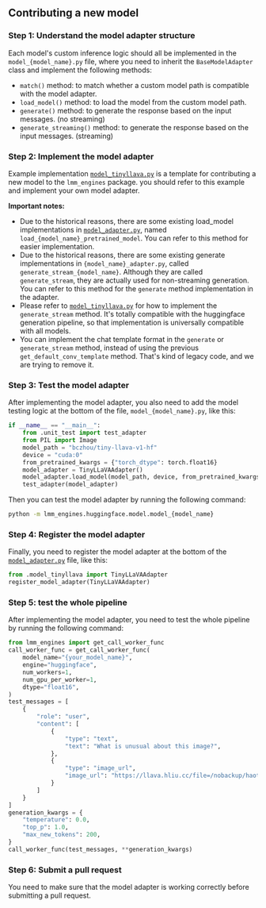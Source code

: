 ## Contributing a new model

### Step 1: Understand the model adapter structure
Each model's custom inference logic should all be implemented in the `model_{model_name}.py` file, where you need to inherit the `BaseModelAdapter` class and implement the following methods:
- `match()` method: to match whether a custom model path is compatible with the model adapter.
- `load_model()` method: to load the model from the custom model path.
- `generate()` method: to generate the response based on the input messages. (no streaming)
- `generate_streaming()` method: to generate the response based on the input messages. (streaming)

### Step 2: Implement the model adapter
Example implementation [`model_tinyllava.py`](./model_tinyllava.py) is a template for contributing a new model to the `lmm_engines` package. 
you should refer to this example and implement your own model adapter.

**Important notes:**
- Due to the historical reasons, there are some existing load_model implementations in [`model_adapter.py`](./model_adapter.py), named `load_{model_name}_pretrained_model`. You can refer to this method for easier implementation.
- Due to the historical reasons, there are some existing generate implementations in `{model_name}_adapter.py`, called `generate_stream_{model_name}`. Although they are called `generate_stream`, they are actually used for non-streaming generation. You can refer to this method for the `generate` method implementation in the adapter.
- Please refer to [`model_tinyllava.py`](./model_tinyllava.py) for how to implement the `generate_stream` method. It's totally compatible with the huggingface generation pipeline, so that implementation is universally compatible with all models.
- You can implement the chat template format in the `generate` or `generate_stream` method, instead of using the previous `get_default_conv_template` method. That's kind of legacy code, and we are trying to remove it.

### Step 3: Test the model adapter
After implementing the model adapter, you also need to add the model testing logic at the bottom of the file, `model_{model_name}.py`, like this:
```python
if __name__ == "__main__":
    from .unit_test import test_adapter
    from PIL import Image
    model_path = "bczhou/tiny-llava-v1-hf"
    device = "cuda:0"
    from_pretrained_kwargs = {"torch_dtype": torch.float16}
    model_adapter = TinyLLaVAAdapter()
    model_adapter.load_model(model_path, device, from_pretrained_kwargs)
    test_adapter(model_adapter)
```
Then you can test the model adapter by running the following command:
```bash
python -m lmm_engines.huggingface.model.model_{model_name}
```

### Step 4: Register the model adapter
Finally, you need to register the model adapter at the bottom of the [`model_adapter.py`](./model_adapter.py) file, like this:
```python
from .model_tinyllava import TinyLLaVAAdapter
register_model_adapter(TinyLLaVAAdapter)
```

### Step 5: test the whole pipeline
After implementing the model adapter, you need to test the whole pipeline by running the following command:
```python
from lmm_engines import get_call_worker_func
call_worker_func = get_call_worker_func(
    model_name="{your_model_name}",
    engine="huggingface",
    num_workers=1,
    num_gpu_per_worker=1,
    dtype="float16",
)
test_messages = [
    {
        "role": "user",
        "content": [
            {
                "type": "text",
                "text": "What is unusual about this image?",
            },
            {
                "type": "image_url",
                "image_url": "https://llava.hliu.cc/file=/nobackup/haotian/tmp/gradio/ca10383cc943e99941ecffdc4d34c51afb2da472/extreme_ironing.jpg"
            }
        ]
    }
]
generation_kwargs = {
    "temperature": 0.0,
    "top_p": 1.0,
    "max_new_tokens": 200,
}
call_worker_func(test_messages, **generation_kwargs)
```

### Step 6: Submit a pull request
You need to make sure that the model adapter is working correctly before submitting a pull request.